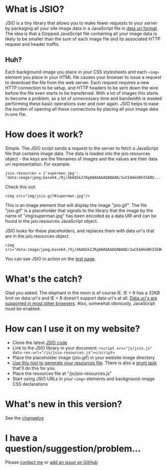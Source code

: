 What is JSIO?
=============

JSIO is a tiny library that allows you to make fewer requests to your server by packaging all your site image data in a JavaScript file in [data uri format](http://en.wikipedia.org/wiki/Data_URI_scheme). The idea is that a Gzipped JavaScript file containing all your image data is likely to be smaller than the sum of each image file and its associated HTTP request and header traffic.

Huh?
----

Each background-image you place in your CSS stylesheets and each `<img>` element you place in your HTML file causes your browser to issue a request to download the file from the web server. Each request requires a new HTTP connection to be setup, and HTTP headers to be sent down the wire before the file even starts to be transferred. With a lot of images this starts to become a problem, as a lot of unnecessary time and bandwidth is wasted performing these basic operations over and over again. JSIO helps to ease the burden of opening all these connections by placing all your image data in one file.


How does it work?
=================

Simple. The JSIO script sends a request to the server to fetch a JavaScript file that contains image data. The data is loaded into the jsio.resources object - the keys are the filenames of images and the values are their data uri representation. For example:

	jsio.resources = {'superman.jpg': 'data:image/jpeg;base64,/9j/4AAQSkZJRgABAQAAAQABAAD/2wCEAAkGBhISEBU...'};

Check this out:

	<img src="img/jsio.gif#superman.jpg"/>

This is an image element that will display the image &quot;jsio.gif&quot;. The file &quot;jsio.gif&quot; is a placeholder that signals to the library that the image by the name of &quot;img/superman.jpg&quot; has been encoded as a data URI and can be found in the jsio.resources JavaScript object.

JSIO looks for these placeholders, and replaces them with data uri's that are in the jsio.resources object.

	<img src="data:image/jpeg;base64,/9j/4AAQSkZJRgABAQAAAQABAAD/2wCEAAkGBhISEBU..."/>

You can see JSIO in action on the [test page](http://alanshaw.github.com/JavaScript-Image-Optimiser/test.html).

What's the catch?
=================

Glad you asked. The elephant in the room is of course IE. IE < 9 has a 32KB limit on data uri's and IE < 8 doesn't support data uri's at all. [Data uri's are supported in most other browsers](http://en.wikipedia.org/wiki/Data_URI_scheme#Web_browser_support). Also, somewhat obviously, JavaScript must be enabled.

How can I use it on my website?
===============================

- Clone the latest [JSIO code](https://github.com/alanshaw/JavaScript-Image-Optimiser/)
- Link to the JSIO library in your document: `<script src="js/jsio.js" data-res-url="/js/jsio-resources.js"></script>`
- Place the placeholder image (jsio.gif) in your website image directory
- [Use this tool to generate your resources file](http://alanshaw.github.com/JavaScript-Image-Optimiser/to-data-url.html). There is also a [grunt task](https://npmjs.org/package/grunt-jsio) that'll do this for you.
- Place the resources file at "/js/jsio-resources.js"
- Start using JSIO URLs in your `<img>` elements and background-image CSS declarations


What's new in this version?
===========================

See the [changelog](https://github.com/alanshaw/JavaScript-Image-Optimiser/blob/master/CHANGELOG)

I have a question/suggestion/problem...
=======================================

Please [contact me](http://freestyle-developments.co.uk/contact) or [add an issue on GitHub](https://github.com/alanshaw/JavaScript-Image-Optimiser/issues)